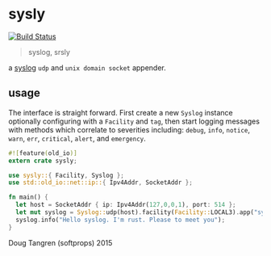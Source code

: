 # sysly

[![Build Status](https://travis-ci.org/softprops/sysly.svg?branch=master)](https://travis-ci.org/softprops/sysly)

> syslog, srsly

a [syslog](https://tools.ietf.org/html/rfc5424) `udp` and `unix domain socket` appender.


## usage

The interface is straight forward. First create a new `Syslog` instance optionally configuring with a
`Facility` and `tag`, then start logging messages with methods which correlate to severities including: 
`debug`, `info`, `notice`, `warn`, `err`, `critical`, `alert`, and `emergency`.

```rust
#![feature(old_io)]
extern crate sysly;

use sysly::{ Facility, Syslog };
use std::old_io::net::ip::{ Ipv4Addr, SocketAddr };

fn main() {
  let host = SocketAddr { ip: Ipv4Addr(127,0,0,1), port: 514 };
  let mut syslog = Syslog::udp(host).facility(Facility::LOCAL3).app("sysly");
  syslog.info("Hello syslog. I'm rust. Please to meet you");
}
```

Doug Tangren (softprops) 2015
